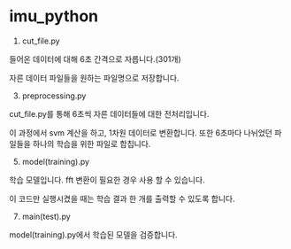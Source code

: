 # imu_python

1. cut_file.py

   
들어온 데이터에 대해 6초 간격으로 자릅니다.(301개)

자른 데이터 파일들을 원하는 파일명으로 저장합니다. 

3. preprocessing.py
   
cut_file.py를 통해 6초씩 자른 데이터들에 대한 전처리입니다. 

이 과정에서 svm 계산을 하고, 1차원 데이터로 변환합니다. 또한 6초마다 나뉘었던 파일들을 하나의 학습을 위한 파일로 합칩니다. 

5. model(training).py
   
학습 모델입니다. fft 변환이 필요한 경우 사용 할 수 있습니다.

이 코드만 실행시켰을 때는 학습 결과 한 개를 출력할 수 있도록 합니다.


7. main(test).py
   
model(training).py에서 학습된 모델을 검증합니다. 
